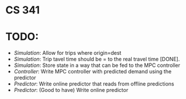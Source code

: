 # CS 341

# TODO:

- *Simulation*: Allow for trips where origin=dest
- *Simulation*: Trip tavel time should be = to the real travel time [DONE].
- *Simulation*: Store state in a way that can be fed to the MPC controller
- *Controller*: Write MPC controller with predicted demand using the predictor
- *Predictor*: Write online predictor that reads from offline predictions
- *Predictor*: (Good to have) Write online predictor